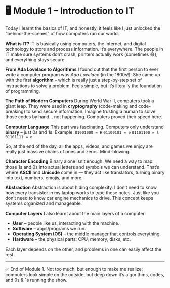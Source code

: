 # 🖥️ Module 1 – Introduction to IT

Today I learnt the basics of IT, and honestly, it feels like I just unlocked the “behind-the-scenes” of how computers run our world.

**What is IT?**
IT is basically using computers, the internet, and digital technology to store and process information. It’s everywhere. The people in IT make sure systems don’t crash, printers actually work (sometimes 😅), and everything stays secure.

**From Ada Lovelace to Algorithms**
I found out that the first person to ever write a computer program was *Ada Lovelace* (in the 1800s!). She came up with the first **algorithm** – which is really just a step-by-step set of instructions to solve a problem. Feels simple, but it’s literally the foundation of programming.

**The Path of Modern Computers**
During World War II, computers took a giant leap. They were used in **cryptography** (code-making and code-breaking) to send secure information. Imagine trusting a human to solve those codes by hand… not happening. Computers proved their speed here.

**Computer Language**
This part was fascinating. Computers only understand **binary** – just 0s and 1s.
Example:
`01001000 = H`
`01100101 = e`
`01101100 = l`
`01101111 = o`

So, at the end of the day, all the apps, videos, and games we enjoy are really just massive chains of ones and zeros. Mind-blowing.

**Character Encoding**
Binary alone isn’t enough. We need a way to map those 1s and 0s into actual letters and symbols we can understand. That’s where **ASCII** and **Unicode** come in — they act like translators, turning binary into text, numbers, emojis, and more.

**Abstraction**
Abstraction is about hiding complexity. I don’t need to know how every transistor in my laptop works to type these notes. Just like you don’t need to know car engine mechanics to drive. This concept keeps systems organized and manageable.

**Computer Layers**
I also learnt about the main layers of a computer:

* **User** – people like us, interacting with the machine.
* **Software** – apps/programs we run.
* **Operating System (OS)** – the middle manager that controls everything.
* **Hardware** – the physical parts: CPU, memory, disks, etc.

Each layer depends on the other, and problems in one can easily affect the rest.

---

✅ End of Module 1.
Not too much, but enough to make me realize: computers look simple on the outside, but deep down it’s algorithms, codes, and 0s & 1s running the show.
